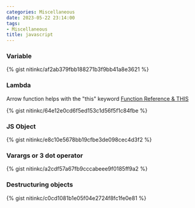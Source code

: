 ```yaml
---
categories: Miscellaneous
date: 2023-05-22 23:14:00
tags:
- Miscellaneous
title: javascript
---
```


### Variable

{% gist nitinkc/af2ab379fbb188271b3f9bb41a8e3621 %}

### Lambda

Arrow function helps with the "this" keyword
[Function Reference & THIS](https://academind.com/tutorials/this-keyword-function-references)

{% gist nitinkc/64e12e0cd6f5ed153c1d56f5f1c84fbe %}

### JS Object

{% gist nitinkc/e8c10e5678bb19cfbe3de098cec4d3f2 %}

### Varargs or 3 dot operator

{% gist nitinkc/a2cdf57a67fb9cccabeee9f0185ff9a2 %}

### Destructuring objects

{% gist nitinkc/c0cd1081b1e05f04e2724f8fc1fe0e81 %}